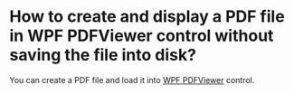 # How to create and display a PDF file in WPF PDFViewer control without saving the file into disk?

You can create a PDF file and load it into [WPF PDFViewer](https://www.syncfusion.com/wpf-controls/pdf-viewer) control.
